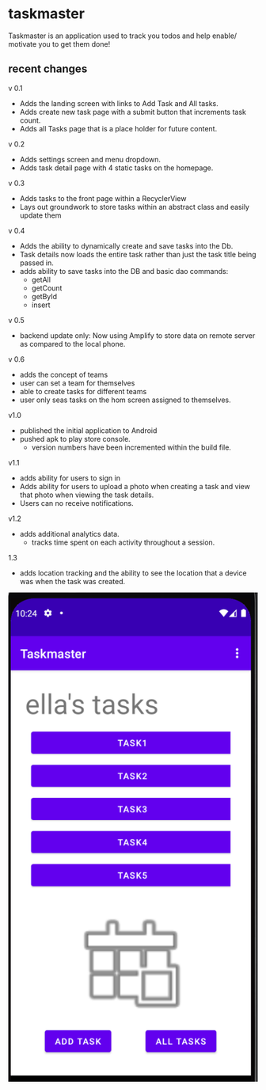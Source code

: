 # taskmaster

Taskmaster is an application used to track you todos and help enable/ motivate you to get them done!

## recent changes

v 0.1
* Adds the landing screen with links to Add Task and All tasks.
* Adds create new task page with a submit button that increments task count.
* Adds all Tasks page that is a place holder for future content.

v 0.2
* Adds settings screen and menu dropdown.
* Adds task detail page with 4 static tasks on the homepage.

v 0.3
* Adds tasks to the front page within a RecyclerView
* Lays out groundwork to store tasks within an abstract class and easily update them

v 0.4
* Adds the ability to dynamically create and save tasks into the Db.
* Task details now loads the entire task rather than just the task title being passed in.
* adds ability to save tasks into the DB and basic dao commands:
  * getAll
  * getCount
  * getById
  * insert

v 0.5
* backend update only: Now using Amplify to store data on remote server as compared to the local phone.

v 0.6
* adds the concept of teams
* user can set a team for themselves
* able to create tasks for different teams
* user only seas tasks on the hom screen assigned to themselves.

v1.0
* published the initial application to Android
* pushed apk to play store console.
  * version numbers have been incremented within the build file.

v1.1
* adds ability for users to sign in
* Adds ability for users to upload a photo when creating a task and view that photo when viewing the task details.
* Users can no receive notifications.

v1.2
* adds additional analytics data.
  * tracks time spent on each activity throughout a session.

1.3
* adds location tracking and the ability to see the location that a device was when the task was created.

![image description](screenshots/homepage.PNG)
